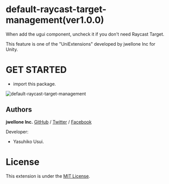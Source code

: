 # default-raycast-target-management(ver1.0.0)
When add the ugui component, uncheck it if you don't need Raycast Target.

This feature is one of the "UniExtensions" developed by jwellone Inc for Unity.


# GET STARTED
- import this package.

![default-raycast-target-management](https://user-images.githubusercontent.com/85072161/127732337-773efbde-906a-4bcc-94ef-07e56b5ca35e.gif)

## Authors
**jwellone Inc.** [GitHub](https://github.com/jwellone/) / [Twitter](https://twitter.com/jwellone) / [Facebook](https://www.facebook.com/jwellone/)

Developer:
- Yasuhiko Usui.


# License
This extension is under the [MIT License](https://github.com/jwellone/default-raycast-target-management/blob/main/LICENSE).
